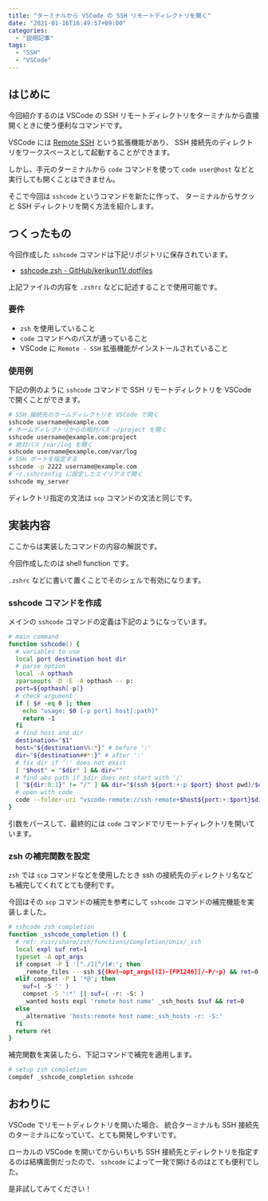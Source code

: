 ```yaml
---
title: "ターミナルから VSCode の SSH リモートディレクトリを開く"
date: "2021-01-16T16:49:57+09:00"
categories:
  - "説明記事"
tags:
  - "SSH"
  - "VSCode"
---
```


## はじめに

今回紹介するのは VSCode の SSH リモートディレクトリをターミナルから直接開くときに使う便利なコマンドです。

VSCode には [Remote SSH](https://code.visualstudio.com/docs/remote/ssh) という拡張機能があり、
SSH 接続先のディレクトリをワークスペースとして起動することができます。

しかし、手元のターミナルから `code` コマンドを使って `code user@host` などと実行しても開くことはできません。

そこで今回は `sshcode` というコマンドを新たに作って、
ターミナルからサクッと SSH ディレクトリを開く方法を紹介します。

<!--more-->

## つくったもの

今回作成した `sshcode` コマンドは下記リポジトリに保存されています。

- [sshcode.zsh - GitHub/kerikun11/.dotfiles](https://github.com/kerikun11/.dotfiles/blob/master/tools/zsh/sshcode.zsh)

上記ファイルの内容を `.zshrc` などに記述することで使用可能です。

### 要件

- `zsh` を使用していること
- `code` コマンドへのパスが通っていること
- VSCode に `Remote - SSH` 拡張機能がインストールされていること

### 使用例

下記の例のように `sshcode` コマンドで SSH リモートディレクトリを VSCode で開くことができます。

```sh
# SSH 接続先のホームディレクトリを VSCode で開く
sshcode username@example.com
# ホームディレクトリからの相対パス ~/project を開く
sshcode username@example.com:project
# 絶対パス /var/log を開く
sshcode username@example.com/var/log
# SSH ポートを指定する
sshcode -p 2222 username@example.com
# ~/.ssh/config に設定したエイリアスで開く
sshcode my_server
```

ディレクトリ指定の文法は `scp` コマンドの文法と同じです。

## 実装内容

ここからは実装したコマンドの内容の解説です。

今回作成したのは shell function です。

`.zshrc` などに書いて置くことでそのシェルで有効になります。

### sshcode コマンドを作成

メインの `sshcode` コマンドの定義は下記のようになっています。

```zsh
# main command
function sshcode() {
  # variables to use
  local port destination host dir
  # parse option
  local -A opthash
  zparseopts -D -E -A opthash -- p:
  port=${opthash[-p]}
  # check argument
  if [ $# -eq 0 ]; then
    echo "usage: $0 [-p port] host[:path]"
    return -1
  fi
  # find host and dir
  destination="$1"
  host="${destination%%:*}" # before ':'
  dir="${destination##*:}" # after ':'
  # fix dir if ':' does not exist
  [ "$host" = "$dir" ] && dir=""
  # find abs path if $dir does not start with '/'
  [ "${dir:0:1}" != "/" ] && dir="$(ssh ${port:+-p $port} $host pwd)/$dir"
  # open with code
  code --folder-uri "vscode-remote://ssh-remote+$host${port:+:$port}$dir"
}
```

引数をパースして、最終的には `code` コマンドでリモートディレクトリを開いています。

### zsh の補完関数を設定

`zsh` では `scp` コマンドなどを使用したとき ssh の接続先のディレクトリ名なども補完してくれてとても便利です。

今回はその `scp` コマンドの補完を参考にして `sshcode` コマンドの補完機能を実装しました。

```sh
# sshcode zsh completion
function _sshcode_completion () {
  # ref: /usr/share/zsh/functions/Completion/Unix/_ssh
  local expl suf ret=1
  typeset -A opt_args
  if compset -P 1 '[^./][^/]#:'; then
    _remote_files -- ssh ${(kv)~opt_args[(I)-[FP1246]]/-P/-p} && ret=0
  elif compset -P 1 '*@'; then
    suf=( -S '' )
    compset -S ':*' || suf=( -r: -S: )
    _wanted hosts expl 'remote host name' _ssh_hosts $suf && ret=0
  else
    _alternative 'hosts:remote host name:_ssh_hosts -r: -S:'
  fi
  return ret
}
```

補完関数を実装したら、下記コマンドで補完を適用します。

```sh
# setup zsh completion
compdef _sshcode_completion sshcode
```

## おわりに

VSCode でリモートディレクトリを開いた場合、
統合ターミナルも SSH 接続先のターミナルになっていて、とても開発しやすいです。

ローカルの VSCode を開いてからいちいち SSH 接続先とディレクトリを指定するのは結構面倒だったので、
`sshcode` によって一発で開けるのはとても便利でした。

是非試してみてください！

